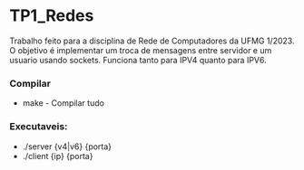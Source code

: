 # TP1_Redes

Trabalho feito para a disciplina de Rede de Computadores da UFMG 1/2023.
O objetivo é implementar um troca de mensagens entre servidor e um usuario usando sockets.
Funciona tanto para IPV4 quanto para IPV6.

### Compilar

- make - Compilar tudo

### Executaveis:  
- ./server {v4|v6} {porta}  
- ./client {ip} {porta}
